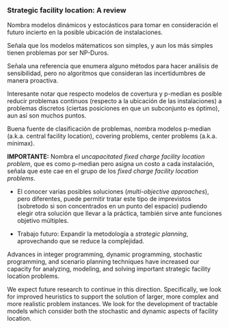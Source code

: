 ### Strategic facility location: A review

Nombra modelos dinámicos y estocásticos para tomar en consideración el futuro incierto en la posible ubicación de instalaciones.

Señala que los modelos mátematicos son simples, y aun los más simples tienen problemas por ser NP-Duros.

Señala una referencia que enumera alguno métodos para hacer análisis de sensibilidad, pero no algoritmos que consideran las incertidumbres de manera proactiva.

Interesante notar que respecto modelos de covertura y p-median es posible reducir problemas continuos (respecto a la ubicación de las instalaciones) a problemas discretos (ciertas posiciones en que un subconjunto es óptimo), aun así son muchos puntos.

Buena fuente de clasificación de problemas, nombra modelos p-median (a.k.a. central facility location), covering problems, center problems (a.k.a. minimax).

**IMPORTANTE:** Nombra el *uncapacitated fixed charge facility location problem*, que es como p-median pero asigna un costo a cada instalación, señala que este cae en el grupo de los *fixed charge facility location problems*.

* El conocer varias posibles soluciones (*multi-objective approaches*), pero diferentes, puede permitir tratar este tipo de imprevistos (sobretodo si son concentrados en un punto del espacio) pudiendo elegir otra solución que llevar a la práctica, también sirve ante funciones objetivo múltiples.

* Trabajo futuro: Expandir la metodología a *strategic planning*, aprovechando que se reduce la complejidad.

Advances in integer programming, dynamic programming, stochastic programming, and scenario planning techniques have increased our capacity for analyzing, modeling, and solving important strategic facility location problems.

We expect future research to continue in this direction. Specifically, we look for improved heuristics to support the solution of larger, more complex and more realistic problem instances. We look for the development of tractable models which consider both the stochastic and dynamic aspects of facility location.
